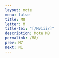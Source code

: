 ```yaml
---
layout: mote
menu: false
title: M8
letter: M
title-tei: "[/Mviii/]"
description: Mote M8
permalink: /M8/
prev: M7
next: N1
---
```

